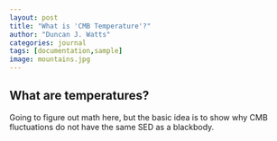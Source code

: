 ```yaml
---
layout: post
title: "What is 'CMB Temperature'?"
author: "Duncan J. Watts"
categories: journal
tags: [documentation,sample]
image: mountains.jpg
---
```



## What are temperatures?

Going to figure out math here, but the basic idea is to show why CMB fluctuations do not have the same SED as a blackbody.
